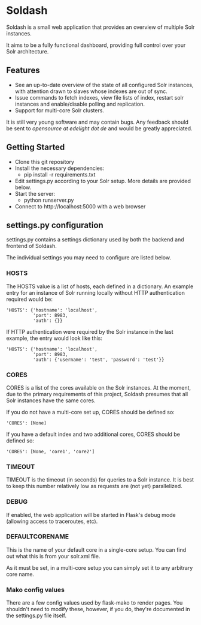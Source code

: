 # Soldash

Soldash is a small web application that provides an overview of multiple Solr instances. 

It aims to be a fully functional dashboard, providing full control over your Solr architecture. 

## Features
* See an up-to-date overview of the state of all configured Solr instances, with attention drawn to slaves whose indexes are out of sync.
* Issue commands to fetch indexes, view file lists of index, restart solr instances and enable/disable polling and replication.
* Support for multi-core Solr clusters.

It is still very young software and may contain bugs. Any feedback should be sent to _opensource at edelight dot de_ and would be greatly appreciated.

## Getting Started
* Clone this git repository
* Install the necessary dependencies:
    * pip install -r requirements.txt
* Edit settings.py according to your Solr setup. More details are provided below.
* Start the server:
    * python runserver.py
* Connect to http://localhost:5000 with a web browser

## settings.py configuration
settings.py contains a settings dictionary used by both the backend and frontend of Soldash. 

The individual settings you may need to configure are listed below.

### HOSTS
The HOSTS value is a list of hosts, each defined in a dictionary. An example entry for an instance of Solr running locally without HTTP authentication required would be:

    'HOSTS': {'hostname': 'localhost', 
              'port': 8983, 
              'auth': {}}

If HTTP authentication were required by the Solr instance in the last example, the entry would look like this:

    'HOSTS': {'hostname': 'localhost', 
              'port': 8983, 
              'auth': {'username': 'test', 'password': 'test'}}

### CORES
CORES is a list of the cores available on the Solr instances. At the moment, due to the primary requirements of this project, Soldash presumes that all Solr instances have the same cores.

If you do not have a multi-core set up, CORES should be defined so:

    'CORES': [None]

If you have a default index and two additional cores, CORES should be defined so:

    'CORES': [None, 'core1', 'core2']

### TIMEOUT
TIMEOUT is the timeout (in seconds) for queries to a Solr instance. It is best to keep this number relatively low as requests are (not yet) parallelized.

### DEBUG
If enabled, the web application will be started in Flask's debug mode (allowing access to traceroutes, etc).

### DEFAULTCORENAME
This is the name of your default core in a single-core setup. You can find out what this is from your solr.xml file. 

As it must be set, in a multi-core setup you can simply set it to any arbitrary core name.

### Mako config values
There are a few config values used by flask-mako to render pages. You shouldn't need to modify these, however, if you do, they're documented in the settings.py file itself.